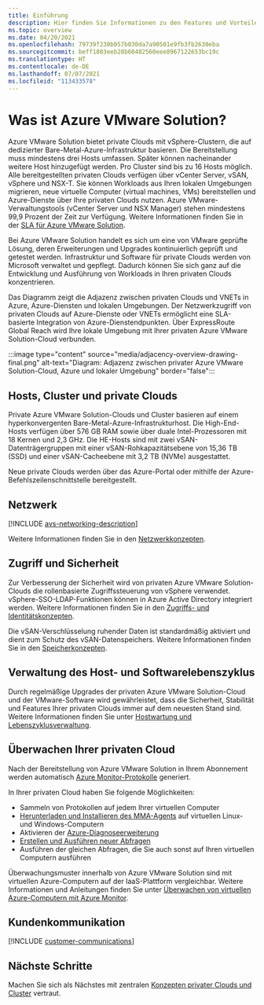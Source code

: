 ```yaml
---
title: Einführung
description: Hier finden Sie Informationen zu den Features und Vorteilen von Azure VMware Solution für die Bereitstellung und Verwaltung VMware-basierter Workloads in Azure. Die SLA für Azure VMware Solution garantiert, dass Azure VMware-Verwaltungstools (vCenter Server und NSX Manager) mindestens 99,9 Prozent der Zeit verfügbar sind.
ms.topic: overview
ms.date: 04/20/2021
ms.openlocfilehash: 79739f230b057b030da7a90501e9fb3fb2630eba
ms.sourcegitcommit: beff1803eeb28b60482560eee8967122653bc19c
ms.translationtype: HT
ms.contentlocale: de-DE
ms.lasthandoff: 07/07/2021
ms.locfileid: "113433578"
---
```

# <a name="what-is-azure-vmware-solution"></a>Was ist Azure VMware Solution?

Azure VMware Solution bietet private Clouds mit vSphere-Clustern, die auf dedizierter Bare-Metal-Azure-Infrastruktur basieren. Die Bereitstellung muss mindestens drei Hosts umfassen. Später können nacheinander weitere Host hinzugefügt werden. Pro Cluster sind bis zu 16 Hosts möglich.  Alle bereitgestellten privaten Clouds verfügen über vCenter Server, vSAN, vSphere und NSX-T. Sie können Workloads aus Ihren lokalen Umgebungen migrieren, neue virtuelle Computer (virtual machines, VMs) bereitstellen und Azure-Dienste über Ihre privaten Clouds nutzen.  Azure VMware-Verwaltungstools (vCenter Server und NSX Manager) stehen mindestens 99,9 Prozent der Zeit zur Verfügung. Weitere Informationen finden Sie in der [SLA für Azure VMware Solution](https://aka.ms/avs/sla).

Bei Azure VMware Solution handelt es sich um eine von VMware geprüfte Lösung, deren Erweiterungen und Upgrades kontinuierlich geprüft und getestet werden. Infrastruktur und Software für private Clouds werden von Microsoft verwaltet und gepflegt. Dadurch können Sie sich ganz auf die Entwicklung und Ausführung von Workloads in Ihren privaten Clouds konzentrieren. 

Das Diagramm zeigt die Adjazenz zwischen privaten Clouds und VNETs in Azure, Azure-Diensten und lokalen Umgebungen. Der Netzwerkzugriff von privaten Clouds auf Azure-Dienste oder VNETs ermöglicht eine SLA-basierte Integration von Azure-Dienstendpunkten. Über ExpressRoute Global Reach wird Ihre lokale Umgebung mit Ihrer privaten Azure VMware Solution-Cloud verbunden. 

:::image type="content" source="media/adjacency-overview-drawing-final.png" alt-text="Diagram: Adjazenz zwischen privater Azure VMware Solution-Cloud, Azure und lokaler Umgebung" border="false":::

## <a name="hosts-clusters-and-private-clouds"></a>Hosts, Cluster und private Clouds

Private Azure VMware Solution-Clouds und Cluster basieren auf einem hyperkonvergenten Bare-Metal-Azure-Infrastrukturhost. Die High-End-Hosts verfügen über 576 GB RAM sowie über duale Intel-Prozessoren mit 18 Kernen und 2,3 GHz. Die HE-Hosts sind mit zwei vSAN-Datenträgergruppen mit einer vSAN-Rohkapazitätsebene von 15,36 TB (SSD) und einer vSAN-Cacheebene mit 3,2 TB (NVMe) ausgestattet.

Neue private Clouds werden über das Azure-Portal oder mithilfe der Azure-Befehlszeilenschnittstelle bereitgestellt.

## <a name="networking"></a>Netzwerk

[!INCLUDE [avs-networking-description](includes/azure-vmware-solution-networking-description.md)]

Weitere Informationen finden Sie in den [Netzwerkkonzepten](concepts-networking.md).

## <a name="access-and-security"></a>Zugriff und Sicherheit

Zur Verbesserung der Sicherheit wird von privaten Azure VMware Solution-Clouds die rollenbasierte Zugriffssteuerung von vSphere verwendet. vSphere-SSO-LDAP-Funktionen können in Azure Active Directory integriert werden. Weitere Informationen finden Sie in den [Zugriffs- und Identitätskonzepten](concepts-identity.md).  

Die vSAN-Verschlüsselung ruhender Daten ist standardmäßig aktiviert und dient zum Schutz des vSAN-Datenspeichers. Weitere Informationen finden Sie in den [Speicherkonzepten](concepts-storage.md).

## <a name="host-and-software-lifecycle-maintenance"></a>Verwaltung des Host- und Softwarelebenszyklus

Durch regelmäßige Upgrades der privaten Azure VMware Solution-Cloud und der VMware-Software wird gewährleistet, dass die Sicherheit, Stabilität und Features Ihrer privaten Clouds immer auf dem neuesten Stand sind. Weitere Informationen finden Sie unter [Hostwartung und Lebenszyklusverwaltung](concepts-private-clouds-clusters.md#host-maintenance-and-lifecycle-management).

## <a name="monitoring-your-private-cloud"></a>Überwachen Ihrer privaten Cloud

Nach der Bereitstellung von Azure VMware Solution in Ihrem Abonnement werden automatisch [Azure Monitor-Protokolle](../azure-monitor/overview.md) generiert. 

In Ihrer privaten Cloud haben Sie folgende Möglichkeiten:
- Sammeln von Protokollen auf jedem Ihrer virtuellen Computer
- [Herunterladen und Installieren des MMA-Agents](../azure-monitor/agents/log-analytics-agent.md#installation-options) auf virtuellen Linux- und Windows-Computern
- Aktivieren der [Azure-Diagnoseerweiterung](../azure-monitor/agents/diagnostics-extension-overview.md)
- [Erstellen und Ausführen neuer Abfragen](../azure-monitor/logs/data-platform-logs.md#log-queries)
- Ausführen der gleichen Abfragen, die Sie auch sonst auf Ihren virtuellen Computern ausführen

Überwachungsmuster innerhalb von Azure VMware Solution sind mit virtuellen Azure-Computern auf der IaaS-Plattform vergleichbar. Weitere Informationen und Anleitungen finden Sie unter [Überwachen von virtuellen Azure-Computern mit Azure Monitor](../azure-monitor/vm/monitor-vm-azure.md).

## <a name="customer-communication"></a>Kundenkommunikation
[!INCLUDE [customer-communications](includes/customer-communications.md)]

## <a name="next-steps"></a>Nächste Schritte

Machen Sie sich als Nächstes mit zentralen [Konzepten privater Clouds und Cluster](concepts-private-clouds-clusters.md) vertraut.

<!-- LINKS - external -->

<!-- LINKS - internal -->
[concepts-private-clouds-clusters]: ./concepts-private-clouds-clusters.md

